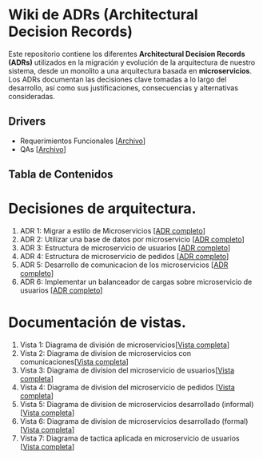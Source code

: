 # Wiki de ADRs (Architectural Decision Records)

Este repositorio contiene los diferentes **Architectural Decision Records (ADRs)** utilizados en la migración y evolución de la arquitectura de nuestro sistema, desde un monolito a una arquitectura basada en **microservicios**. Los ADRs documentan las decisiones clave tomadas a lo largo del desarrollo, así como sus justificaciones, consecuencias y alternativas consideradas.

## Drivers
- Requerimientos Funcionales [[Archivo](https://github.com/ignaher12/TPE_DS/blob/main/docs/requerimientos/functional-rqmts.md)]
- QAs [[Archivo](https://github.com/ignaher12/TPE_DS/blob/main/docs/requerimientos/quality-attribute-rqmts.md)]

## Tabla de Contenidos

# Decisiones de arquitectura.

1. ADR 1: Migrar a estilo de Microservicios [[ADR completo](/docs/decisiones/0001-migrar-a-estilo-microservicios.md)]
2. ADR 2: Utilizar una base de datos por microservicio [[ADR completo](/docs/decisiones/0002-utilizar-una-base-de-datos-por-microservicio.md)]
3. ADR 3: Estructura de microservicio de usuarios [[ADR completo](/docs/decisiones/0003-estructura-de-microservicio-de-usuarios.md)]
4. ADR 4: Estructura de microservicio de pedidos [[ADR completo](/docs/decisiones/0004-estructura-de-microservicio-de-pedidos.md)]
5. ADR 5: Desarrollo de comunicacion de los microservicios [[ADR completo](/docs/decisiones/0005-desarrollo-de-comunicacion-de-los-microservicios.md)]
6. ADR 6: Implementar un balanceador de cargas sobre microservicio de usuarios [[ADR completo](/docs/decisiones/0006-implementar-un-balanceador-de-cargas-sobre-microservicio-de-usuarios.md)]

# Documentación de vistas.

1. Vista 1: Diagrama de división de microservicios[[Vista completa](/docs/vistas/Diagrama_de_division_de_microservicios.png)]
2. Vista 2: Diagrama de division de microservicios con comunicaciones[[Vista completa](/docs/vistas/Diagrama_de_division_de_dominios.png)]
3. Vista 3: Diagrama de division del microservicio de usuarios[[Vista completa](/docs/vistas/Diagrama_de_division_de_microservicio_de_usuarios.png)]
4. Vista 4: Diagrama de division del microservicio de pedidos [[Vista completa](/docs/vistas/Diagrama_de_division_de_microservicios_de_pedidos.png)]
5. Vista 5: Diagrama de division de microservicios desarrollado (informal) [[Vista completa](/docs/vistas/Diagrama_informal_de_division_en_microservicios.png)]
6. Vista 6: Diagrama de division de microservicios desarrollado (formal) [[Vista completa](/docs/vistas/Diagrama_formal_RUNTIME.png)]
7. Vista 7: Diagrama de tactica aplicada en microservicio de usuarios [[Vista completa](/docs/vistas/Diagrama_tactica_Usuarios.drawio.png)]
